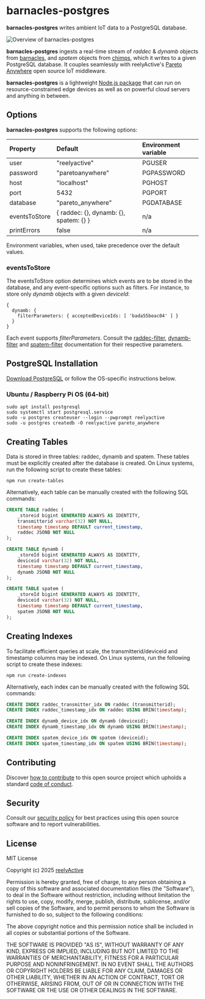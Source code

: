 barnacles-postgres
==================

__barnacles-postgres__ writes ambient IoT data to a PostgreSQL database.

![Overview of barnacles-postgres](https://reelyactive.github.io/barnacles-postgres/images/overview.png)

__barnacles-postgres__ ingests a real-time stream of _raddec_ & _dynamb_ objects from [barnacles](https://github.com/reelyactive/barnacles/), and _spatem_ objects from [chimps](https://github.com/reelyactive/chimps/), which it writes to a given PostgreSQL database.  It couples seamlessly with reelyActive's [Pareto Anywhere](https://www.reelyactive.com/pareto/anywhere/) open source IoT middleware.

__barnacles-postgres__ is a lightweight [Node.js package](https://www.npmjs.com/package/barnacles-postgres) that can run on resource-constrained edge devices as well as on powerful cloud servers and anything in between.


Options
-------

__barnacles-postgres__ supports the following options:

| Property      | Default                    | Environment variable           | 
|:--------------|:---------------------------|:-------------------------------|
| user          | "reelyactive"              | PGUSER                         |
| password      | "paretoanywhere"           | PGPASSWORD                     |
| host          | "localhost"                | PGHOST                         |
| port          | 5432                       | PGPORT                         |
| database      | "pareto_anywhere"          | PGDATABASE                     |
| eventsToStore | { raddec: {}, dynamb: {}, spatem: {} } | n/a                |
| printErrors   | false                      | n/a                            |

Environment variables, when used, take precedence over the default values.

### eventsToStore

The eventsToStore option determines which events are to be stored in the database, and any event-specific options such as filters.  For instance, to store only _dynamb_ objects with a given _deviceId_:

    {
      dynamb: {
        filterParameters: { acceptedDeviceIds: [ 'bada55beac04' ] }
      }
    }

Each event supports _filterParameters_.  Consult the [raddec-filter](https://github.com/reelyactive/raddec-filter/), [dynamb-filter](https://github.com/reelyactive/dynamb-filter/) and [spatem-filter](https://github.com/reelyactive/spatem-filter/) documentation for their respective parameters.


PostgreSQL Installation
-----------------------

[Download PostgreSQL](https://www.postgresql.org/download/) or follow the OS-specific instructions below.

### Ubuntu / Raspberry Pi OS (64-bit)

```
sudo apt install postgresql
sudo systemctl start postgresql.service
sudo -u postgres createuser --login --pwprompt reelyactive
sudo -u postgres createdb -O reelyactive pareto_anywhere
```


Creating Tables
---------------

Data is stored in three tables: raddec, dynamb and spatem.  These tables must be explicitly created after the database is created.  On Linux systems, run the following script to create these tables:

    npm run create-tables

Alternatively, each table can be manually created with the following SQL commands:

```sql
CREATE TABLE raddec (
    _storeid bigint GENERATED ALWAYS AS IDENTITY,
    transmitterid varchar(32) NOT NULL,
    timestamp timestamp DEFAULT current_timestamp,
    raddec JSONB NOT NULL
);

CREATE TABLE dynamb (
    _storeId bigint GENERATED ALWAYS AS IDENTITY,
    deviceid varchar(32) NOT NULL,
    timestamp timestamp DEFAULT current_timestamp,
    dynamb JSONB NOT NULL
);

CREATE TABLE spatem (
    _storeId bigint GENERATED ALWAYS AS IDENTITY,
    deviceid varchar(32) NOT NULL,
    timestamp timestamp DEFAULT current_timestamp,
    spatem JSONB NOT NULL
);
```


Creating Indexes
----------------

To facilitate efficient queries at scale, the transmitterid/deviceid and timestamp columns may be indexed.  On Linux systems, run the following script to create these indexes:

    npm run create-indexes

Alternatively, each index can be manually created with the following SQL commands:

```sql
CREATE INDEX raddec_transmitter_idx ON raddec (transmitterid);
CREATE INDEX raddec_timestamp_idx ON raddec USING BRIN(timestamp);

CREATE INDEX dynamb_device_idx ON dynamb (deviceid);
CREATE INDEX dynamb_timestamp_idx ON dynamb USING BRIN(timestamp);

CREATE INDEX spatem_device_idx ON spatem (deviceid);
CREATE INDEX spatem_timestamp_idx ON spatem USING BRIN(timestamp);
```


Contributing
------------

Discover [how to contribute](CONTRIBUTING.md) to this open source project which upholds a standard [code of conduct](CODE_OF_CONDUCT.md).


Security
--------

Consult our [security policy](SECURITY.md) for best practices using this open source software and to report vulnerabilities.


License
-------

MIT License

Copyright (c) 2025 [reelyActive](https://www.reelyactive.com)

Permission is hereby granted, free of charge, to any person obtaining a copy of this software and associated documentation files (the "Software"), to deal in the Software without restriction, including without limitation the rights to use, copy, modify, merge, publish, distribute, sublicense, and/or sell copies of the Software, and to permit persons to whom the Software is furnished to do so, subject to the following conditions:

The above copyright notice and this permission notice shall be included in all copies or substantial portions of the Software.

THE SOFTWARE IS PROVIDED "AS IS", WITHOUT WARRANTY OF ANY KIND, EXPRESS OR 
IMPLIED, INCLUDING BUT NOT LIMITED TO THE WARRANTIES OF MERCHANTABILITY, 
FITNESS FOR A PARTICULAR PURPOSE AND NONINFRINGEMENT. IN NO EVENT SHALL THE 
AUTHORS OR COPYRIGHT HOLDERS BE LIABLE FOR ANY CLAIM, DAMAGES OR OTHER 
LIABILITY, WHETHER IN AN ACTION OF CONTRACT, TORT OR OTHERWISE, ARISING FROM, 
OUT OF OR IN CONNECTION WITH THE SOFTWARE OR THE USE OR OTHER DEALINGS IN 
THE SOFTWARE.